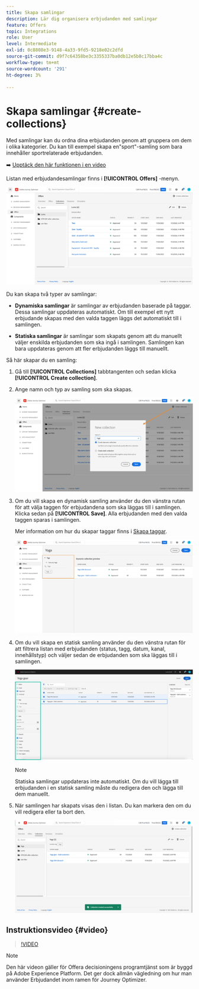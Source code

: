 ```yaml
---
title: Skapa samlingar
description: Lär dig organisera erbjudanden med samlingar
feature: Offers
topic: Integrations
role: User
level: Intermediate
exl-id: 0c8808e3-9148-4a33-9fd5-9218e02c2dfd
source-git-commit: d9f7c64358be3c3355337ba0db12e5b8c17bba4c
workflow-type: tm+mt
source-wordcount: '291'
ht-degree: 3%

---
```


# Skapa samlingar {#create-collections}

Med samlingar kan du ordna dina erbjudanden genom att gruppera om dem i olika kategorier. Du kan till exempel skapa en&quot;sport&quot;-samling som bara innehåller sportrelaterade erbjudanden.

➡️ [Upptäck den här funktionen i en video](#video)

Listan med erbjudandesamlingar finns i **[!UICONTROL Offers]** -menyn.

![](../assets/collections_list.png)

Du kan skapa två typer av samlingar:

* **Dynamiska samlingar** är samlingar av erbjudanden baserade på taggar. Dessa samlingar uppdateras automatiskt. Om till exempel ett nytt erbjudande skapas med den valda taggen läggs det automatiskt till i samlingen.

* **Statiska samlingar** är samlingar som skapats genom att du manuellt väljer enskilda erbjudanden som ska ingå i samlingen. Samlingen kan bara uppdateras genom att fler erbjudanden läggs till manuellt.

Så här skapar du en samling:

1. Gå till **[!UICONTROL Collections]** tabbtangenten och sedan klicka **[!UICONTROL Create collection]**.

1. Ange namn och typ av samling som ska skapas.

   ![](../assets/collection_create.png)

1. Om du vill skapa en dynamisk samling använder du den vänstra rutan för att välja taggen för erbjudandena som ska läggas till i samlingen. Klicka sedan på **[!UICONTROL Save]**. Alla erbjudanden med den valda taggen sparas i samlingen.

   Mer information om hur du skapar taggar finns i [Skapa taggar](../offer-library/creating-tags.md).

   ![](../assets/dynamic_collection.png)

1. Om du vill skapa en statisk samling använder du den vänstra rutan för att filtrera listan med erbjudanden (status, tagg, datum, kanal, innehållstyp) och väljer sedan de erbjudanden som ska läggas till i samlingen.

   ![](../assets/static_collection.png)

   >[!NOTE]
   >
   >Statiska samlingar uppdateras inte automatiskt. Om du vill lägga till erbjudanden i en statisk samling måste du redigera den och lägga till dem manuellt.

1. När samlingen har skapats visas den i listan. Du kan markera den om du vill redigera eller ta bort den.

   ![](../assets/collection_created.png)

## Instruktionsvideo {#video}

>[!VIDEO](https://video.tv.adobe.com/v/329376?quality=12)

>[!NOTE]
>
>Den här videon gäller för Offera decisioningens programtjänst som är byggd på Adobe Experience Platform. Det ger dock allmän vägledning om hur man använder Erbjudandet inom ramen för Journey Optimizer.
